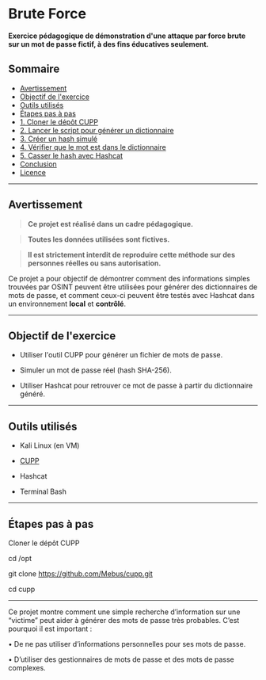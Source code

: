 # Brute Force

**Exercice pédagogique de démonstration d'une attaque par force brute sur un mot de passe fictif, à des fins éducatives seulement.**

## Sommaire

- [Avertissement](#avertissement)
- [Objectif de l'exercice](#objectif-de-lexercice)
- [Outils utilisés](#outils-utilisés)
- [Étapes pas à pas](#étapes-pas-à-pas)
- [1. Cloner le dépôt CUPP](#1-cloner-le-dépôt-cupp)
- [2. Lancer le script pour générer un dictionnaire](#2-lancer-le-script-pour-générer-un-dictionnaire)
- [3. Créer un hash simulé](#3-créer-un-hash-simulé)
- [4. Vérifier que le mot est dans le dictionnaire](#4-vérifier-que-le-mot-est-dans-le-dictionnaire)
- [5. Casser le hash avec Hashcat](#5-casser-le-hash-avec-hashcat)
- [Conclusion](#conclusion)
- [Licence](#licence)

---

## Avertissement

> **Ce projet est réalisé dans un cadre pédagogique.**  

> **Toutes les données utilisées sont fictives.**  

> **Il est strictement interdit de reproduire cette méthode sur des personnes réelles ou sans autorisation.**


Ce projet a pour objectif de démontrer comment des informations simples trouvées par OSINT peuvent être utilisées pour générer des dictionnaires de mots de passe, et comment ceux-ci peuvent être testés avec Hashcat dans un environnement **local** et **contrôlé**.

---

## **Objectif de l'exercice**


- Utiliser l'outil CUPP pour générer un fichier de mots de passe.

- Simuler un mot de passe réel (hash SHA-256).

- Utiliser Hashcat pour retrouver ce mot de passe à partir du dictionnaire généré.

---

## **Outils utilisés**

- Kali Linux (en VM)

- [CUPP](https://github.com/Mebus/cupp)

- Hashcat

- Terminal Bash

---

## Étapes pas à pas

 Cloner le dépôt CUPP

cd /opt

git clone https://github.com/Mebus/cupp.git

cd cupp

---
























Ce projet montre comment une simple recherche d’information sur une “victime” peut aider à générer des mots de passe très probables. C’est pourquoi il est important :

• De ne pas utiliser d’informations personnelles pour ses mots de passe.

• D’utiliser des gestionnaires de mots de passe et des mots de passe complexes.
